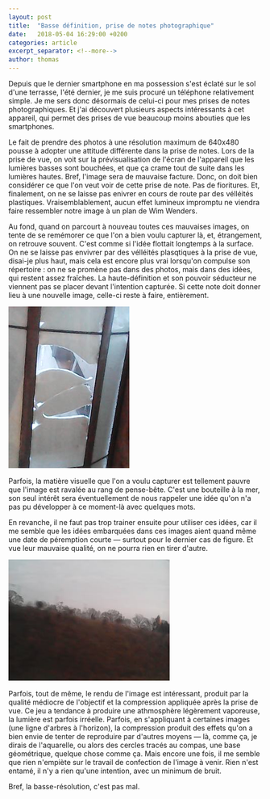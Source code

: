```yaml
---
layout: post
title:  "Basse définition, prise de notes photographique"
date:   2018-05-04 16:29:00 +0200
categories: article
excerpt_separator: <!--more-->
author: thomas
---
```

Depuis que le dernier smartphone en ma possession s'est éclaté sur le sol d'une terrasse, l'été dernier, je me suis procuré un téléphone relativement simple. Je me sers donc désormais de celui-ci pour mes prises de notes photographiques.<!--more--> Et j'ai découvert plusieurs aspects intéressants à cet appareil, qui permet des prises de vue beaucoup moins abouties que les smartphones.

Le fait de prendre des photos à une résolution maximum de 640x480 pousse à adopter une attitude différente dans la prise de notes. Lors de la prise de vue, on voit sur la prévisualisation de l'écran de l'appareil que les lumières basses sont bouchées, et que ça crame tout de suite dans les lumières hautes. Bref, l'image sera de mauvaise facture. Donc, on doit bien considérer ce que l'on veut voir de cette prise de note. Pas de fioritures. Et, finalement, on ne se laisse pas enivrer en cours de route par des vélléités plastiques. Vraisemblablement, aucun effet lumineux impromptu ne viendra faire ressembler notre image à un plan de Wim Wenders.

Au fond, quand on parcourt à nouveau toutes ces mauvaises images, on tente de se remémorer ce que l'on a bien voulu capturer là, et, étrangement, on retrouve souvent. C'est comme si l'idée flottait longtemps à la surface. On ne se laisse pas envivrer par des vélléités plasqtiques à la prise de vue, disai-je plus haut, mais cela est encore plus vrai lorsqu'on compulse son répertoire : on ne se promène pas dans des photos, mais dans des idées, qui restent assez fraîches. La haute-définition et son pouvoir séducteur ne viennent pas se placer devant l'intention capturée. Si cette note doit donner lieu à une nouvelle image, celle-ci reste à faire, entièrement.

![La forme de la neige accumulée sur le toit de la gare Montparnasse](https://github.com/patjennings/exercices-isometriques/blob/gh-pages/images/basse-def/IMG00092.jpg)

Parfois, la matière visuelle que l'on a voulu capturer est tellement pauvre que l'image est ravalée au rang de pense-bête. C'est une bouteille à la mer, son seul intérêt sera éventuellement de nous rappeler une idée qu'on n'a pas pu développer à ce moment-là avec quelques mots.

En revanche, il ne faut pas trop trainer ensuite pour utiliser ces idées, car il me semble que les idées embarquées dans ces images aient quand même une date de péremption courte — surtout pour le dernier cas de figure. Et vue leur mauvaise qualité, on ne pourra rien en tirer d'autre.

![Une ligne d'arbres](https://github.com/patjennings/exercices-isometriques/blob/gh-pages/images/basse-def/IMG00093.jpg)

Parfois, tout de même, le rendu de l'image est intéressant, produit par la qualité médiocre de l'objectif et la compression appliquée après la prise de vue. Ce jeu a tendance à produire une athmosphère légèrement vaporeuse, la lumière est parfois irréelle. Parfois, en s'appliquant à certaines images (une ligne d'arbres à l'horizon), la compression produit des effets qu'on a bien envie de tenter de reproduire par d'autres moyens — là, comme ça, je dirais de l'aquarelle, ou alors des cercles tracés au compas, une base géométrique, quelque chose comme ça. Mais encore une fois, il me semble que rien n'empiète sur le travail de confection de l'image à venir. Rien n'est entamé, il n'y a rien qu'une intention, avec un minimum de bruit.

Bref, la basse-résolution, c'est pas mal.
